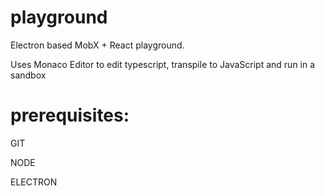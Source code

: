 # playground
Electron based MobX + React playground.

Uses Monaco Editor to edit typescript, transpile to 
JavaScript and run in a sandbox

# prerequisites:
GIT

NODE

ELECTRON
